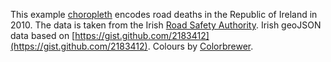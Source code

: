 This example [choropleth](http://bl.ocks.org/4060606) encodes road deaths in the Republic of Ireland in 2010. The data is taken from the Irish [Road Safety Authority](http://www.rsa.ie/en/RSA/Road-Safety/Our-Research/Deaths-injuries-on-Irish-roads/). Irish geoJSON data based on [https://gist.github.com/2183412](https://gist.github.com/2183412). Colours by [Colorbrewer](http://www.colorbrewer2.org).